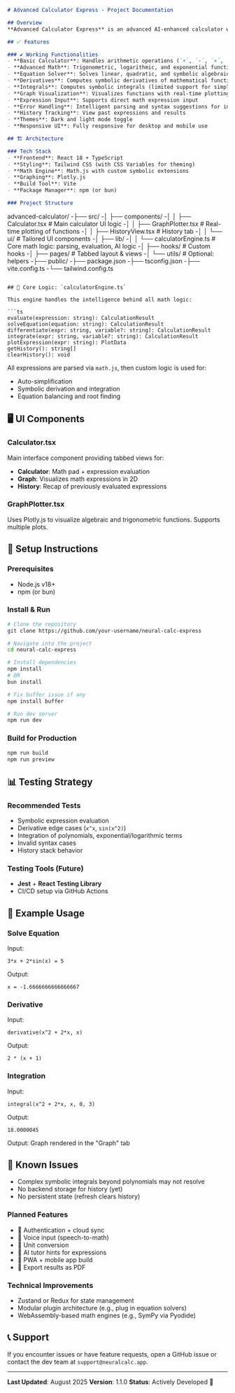 
```markdown
# Advanced Calculator Express - Project Documentation

## Overview
**Advanced Calculator Express** is an advanced AI-enhanced calculator web application built with **React**, **TypeScript**, and **Tailwind CSS**. It allows users to perform both simple and complex mathematical operations, solve algebraic equations, compute derivatives and integrals, and visualize expressions graphically.

## ✅ Features

### ✔️ Working Functionalities
- **Basic Calculator**: Handles arithmetic operations (`+`, `-`, `×`, `÷`)
- **Advanced Math**: Trigonometric, logarithmic, and exponential functions
- **Equation Solver**: Solves linear, quadratic, and symbolic algebraic equations
- **Derivatives**: Computes symbolic derivatives of mathematical functions
- **Integrals**: Computes symbolic integrals (limited support for simple forms)
- **Graph Visualization**: Visualizes functions with real-time plotting using Plotly.js
- **Expression Input**: Supports direct math expression input
- **Error Handling**: Intelligent parsing and syntax suggestions for invalid input
- **History Tracking**: View past expressions and results
- **Themes**: Dark and light mode toggle
- **Responsive UI**: Fully responsive for desktop and mobile use

## 🏗️ Architecture

### Tech Stack
- **Frontend**: React 18 + TypeScript
- **Styling**: Tailwind CSS (with CSS Variables for theming)
- **Math Engine**: Math.js with custom symbolic extensions
- **Graphing**: Plotly.js
- **Build Tool**: Vite
- **Package Manager**: npm (or bun)

### Project Structure
```

advanced-calculator/
-├── src/
-│   ├── components/
-│   │   ├── Calculator.tsx          # Main calculator UI logic
-│   │   ├── GraphPlotter.tsx        # Real-time plotting of functions
-│   │   ├── HistoryView\.tsx         # History tab
-│   │   └── ui/                     # Tailored UI components
-│   ├── lib/
-│   │   └── calculatorEngine.ts     # Core math logic: parsing, evaluation, AI logic
-│   ├── hooks/                      # Custom hooks
-│   ├── pages/                      # Tabbed layout & views
-│   └── utils/                      # Optional: helpers
-├── public/
-├── package.json
-├── tsconfig.json
-├── vite.config.ts
-└── tailwind.config.ts

````

## 🧠 Core Logic: `calculatorEngine.ts`

This engine handles the intelligence behind all math logic:

```ts
evaluate(expression: string): CalculationResult
solveEquation(equation: string): CalculationResult
differentiate(expr: string, variable?: string): CalculationResult
integrate(expr: string, variable?: string): CalculationResult
plotExpression(expr: string): PlotData
getHistory(): string[]
clearHistory(): void
````

All expressions are parsed via `math.js`, then custom logic is used for:

* Auto-simplification
* Symbolic derivation and integration
* Equation balancing and root finding

## 🖥️ UI Components

### Calculator.tsx

Main interface component providing tabbed views for:

* **Calculator**: Math pad + expression evaluation
* **Graph**: Visualizes math expressions in 2D
* **History**: Recap of previously evaluated expressions

### GraphPlotter.tsx

Uses Plotly.js to visualize algebraic and trigonometric functions. Supports multiple plots.

## 🔧 Setup Instructions

### Prerequisites

* Node.js v18+
* npm (or bun)

### Install & Run

```bash
# Clone the repository
git clone https://github.com/your-username/neural-calc-express

# Navigate into the project
cd neural-calc-express

# Install dependencies
npm install
# OR
bun install

# Fix buffer issue if any
npm install buffer

# Run dev server
npm run dev
```

### Build for Production

```bash
npm run build
npm run preview
```

## 📊 Testing Strategy

### Recommended Tests

* Symbolic expression evaluation
* Derivative edge cases (`x^x`, `sin(x^2)`)
* Integration of polynomials, exponential/logarithmic terms
* Invalid syntax cases
* History stack behavior

### Testing Tools (Future)

* **Jest** + **React Testing Library**
* CI/CD setup via GitHub Actions

## 🧭 Example Usage

### Solve Equation

Input:

```
3*x + 2*sin(x) = 5
```

Output:

```
x = -1.6666666666666667
```

### Derivative

Input:

```
derivative(x^2 + 2*x, x)
```

Output:

```
2 * (x + 1)
```

### Integration

Input:

```
integral(x^2 + 2*x, x, 0, 3)
```

Output:

```
18.0000045
```

Output:
Graph rendered in the "Graph" tab

## 🧱 Known Issues

* Complex symbolic integrals beyond polynomials may not resolve
* No backend storage for history (yet)
* No persistent state (refresh clears history)

### Planned Features

* 🔐 Authentication + cloud sync
* 🎤 Voice input (speech-to-math)
* 🧮 Unit conversion
* 🧠 AI tutor hints for expressions
* 📱 PWA + mobile app build
* 📄 Export results as PDF

### Technical Improvements

* Zustand or Redux for state management
* Modular plugin architecture (e.g., plug in equation solvers)
* WebAssembly-based math engines (e.g., SymPy via Pyodide)

## 📞 Support

If you encounter issues or have feature requests, open a GitHub issue or contact the dev team at `support@neuralcalc.app`.

---

**Last Updated**: August 2025
**Version**: 1.1.0
**Status**: Actively Developed 🚧

